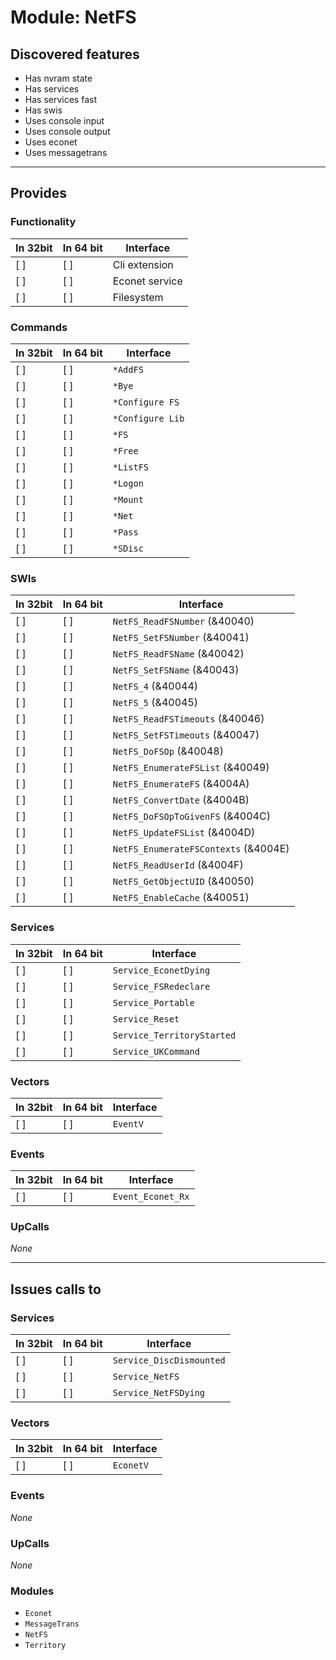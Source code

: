 # Module: NetFS

## Discovered features


* Has nvram state
* Has services
* Has services fast
* Has swis
* Uses console input
* Uses console output
* Uses econet
* Uses messagetrans

---

## Provides

### Functionality

| In 32bit | In 64 bit | Interface |
|----------|-----------|-----------|
| [ ]      | [ ]       | Cli extension |
| [ ]      | [ ]       | Econet service |
| [ ]      | [ ]       | Filesystem |

### Commands


| In 32bit | In 64 bit | Interface |
|----------|-----------|-----------|
| [ ]      | [ ]       | `*AddFS` |
| [ ]      | [ ]       | `*Bye` |
| [ ]      | [ ]       | `*Configure FS` |
| [ ]      | [ ]       | `*Configure Lib` |
| [ ]      | [ ]       | `*FS` |
| [ ]      | [ ]       | `*Free` |
| [ ]      | [ ]       | `*ListFS` |
| [ ]      | [ ]       | `*Logon` |
| [ ]      | [ ]       | `*Mount` |
| [ ]      | [ ]       | `*Net` |
| [ ]      | [ ]       | `*Pass` |
| [ ]      | [ ]       | `*SDisc` |


### SWIs


| In 32bit | In 64 bit | Interface |
|----------|-----------|-----------|
| [ ]      | [ ]       | `NetFS_ReadFSNumber` (&40040) |
| [ ]      | [ ]       | `NetFS_SetFSNumber` (&40041) |
| [ ]      | [ ]       | `NetFS_ReadFSName` (&40042) |
| [ ]      | [ ]       | `NetFS_SetFSName` (&40043) |
| [ ]      | [ ]       | `NetFS_4` (&40044) |
| [ ]      | [ ]       | `NetFS_5` (&40045) |
| [ ]      | [ ]       | `NetFS_ReadFSTimeouts` (&40046) |
| [ ]      | [ ]       | `NetFS_SetFSTimeouts` (&40047) |
| [ ]      | [ ]       | `NetFS_DoFSOp` (&40048) |
| [ ]      | [ ]       | `NetFS_EnumerateFSList` (&40049) |
| [ ]      | [ ]       | `NetFS_EnumerateFS` (&4004A) |
| [ ]      | [ ]       | `NetFS_ConvertDate` (&4004B) |
| [ ]      | [ ]       | `NetFS_DoFSOpToGivenFS` (&4004C) |
| [ ]      | [ ]       | `NetFS_UpdateFSList` (&4004D) |
| [ ]      | [ ]       | `NetFS_EnumerateFSContexts` (&4004E) |
| [ ]      | [ ]       | `NetFS_ReadUserId` (&4004F) |
| [ ]      | [ ]       | `NetFS_GetObjectUID` (&40050) |
| [ ]      | [ ]       | `NetFS_EnableCache` (&40051) |


### Services


| In 32bit | In 64 bit | Interface |
|----------|-----------|-----------|
| [ ]      | [ ]       | `Service_EconetDying` |
| [ ]      | [ ]       | `Service_FSRedeclare` |
| [ ]      | [ ]       | `Service_Portable` |
| [ ]      | [ ]       | `Service_Reset` |
| [ ]      | [ ]       | `Service_TerritoryStarted` |
| [ ]      | [ ]       | `Service_UKCommand` |


### Vectors


| In 32bit | In 64 bit | Interface |
|----------|-----------|-----------|
| [ ]      | [ ]       | `EventV` |


### Events


| In 32bit | In 64 bit | Interface |
|----------|-----------|-----------|
| [ ]      | [ ]       | `Event_Econet_Rx` |


### UpCalls


*None*


---

## Issues calls to

### Services


| In 32bit | In 64 bit | Interface |
|----------|-----------|-----------|
| [ ]      | [ ]       | `Service_DiscDismounted` |
| [ ]      | [ ]       | `Service_NetFS` |
| [ ]      | [ ]       | `Service_NetFSDying` |


### Vectors


| In 32bit | In 64 bit | Interface |
|----------|-----------|-----------|
| [ ]      | [ ]       | `EconetV` |


### Events


*None*


### UpCalls


*None*


### Modules


* `Econet`
* `MessageTrans`
* `NetFS`
* `Territory`


